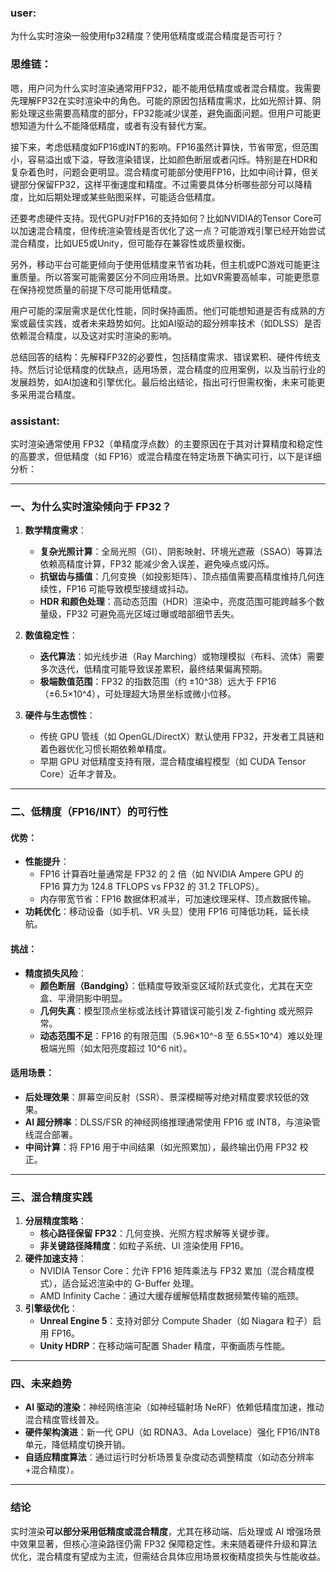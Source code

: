 ### user: 

为什么实时渲染一般使用fp32精度？使用低精度或混合精度是否可行？

### 思维链：

嗯，用户问为什么实时渲染通常用FP32，能不能用低精度或者混合精度。我需要先理解FP32在实时渲染中的角色。可能的原因包括精度需求，比如光照计算、阴影处理这些需要高精度的部分，FP32能减少误差，避免画面问题。但用户可能更想知道为什么不能降低精度，或者有没有替代方案。

接下来，考虑低精度如FP16或INT的影响。FP16虽然计算快，节省带宽，但范围小，容易溢出或下溢，导致渲染错误，比如颜色断层或者闪烁。特别是在HDR和复杂着色时，问题会更明显。混合精度可能部分使用FP16，比如中间计算，但关键部分保留FP32，这样平衡速度和精度。不过需要具体分析哪些部分可以降精度，比如后期处理或某些贴图采样，可能适合低精度。

还要考虑硬件支持。现代GPU对FP16的支持如何？比如NVIDIA的Tensor Core可以加速混合精度，但传统渲染管线是否优化了这一点？可能游戏引擎已经开始尝试混合精度，比如UE5或Unity，但可能存在兼容性或质量权衡。

另外，移动平台可能更倾向于使用低精度来节省功耗，但主机或PC游戏可能更注重质量。所以答案可能需要区分不同应用场景。比如VR需要高帧率，可能更愿意在保持视觉质量的前提下尽可能用低精度。

用户可能的深层需求是优化性能，同时保持画质。他们可能想知道是否有成熟的方案或最佳实践，或者未来趋势如何。比如AI驱动的超分辨率技术（如DLSS）是否依赖混合精度，以及这对实时渲染的影响。

总结回答的结构：先解释FP32的必要性，包括精度需求、错误累积、硬件传统支持。然后讨论低精度的优缺点，适用场景，混合精度的应用案例，以及当前行业的发展趋势，如AI加速和引擎优化。最后给出结论，指出可行但需权衡，未来可能更多采用混合精度。

### assistant: 

实时渲染通常使用 FP32（单精度浮点数）的主要原因在于其对计算精度和稳定性的高要求，但低精度（如 FP16）或混合精度在特定场景下确实可行，以下是详细分析：

---

### **一、为什么实时渲染倾向于 FP32？**
1. **数学精度需求**：
   - **复杂光照计算**：全局光照（GI）、阴影映射、环境光遮蔽（SSAO）等算法依赖高精度计算，FP32 能减少舍入误差，避免噪点或闪烁。
   - **抗锯齿与插值**：几何变换（如投影矩阵）、顶点插值需要高精度维持几何连续性，FP16 可能导致模型接缝或抖动。
   - **HDR 和颜色处理**：高动态范围（HDR）渲染中，亮度范围可能跨越多个数量级，FP32 可避免高光区域过曝或暗部细节丢失。

2. **数值稳定性**：
   - **迭代算法**：如光线步进（Ray Marching）或物理模拟（布料、流体）需要多次迭代，低精度可能导致误差累积，最终结果偏离预期。
   - **极端数值范围**：FP32 的指数范围（约 ±10^38）远大于 FP16（±6.5×10^4），可处理超大场景坐标或微小位移。

3. **硬件与生态惯性**：
   - 传统 GPU 管线（如 OpenGL/DirectX）默认使用 FP32，开发者工具链和着色器优化习惯长期依赖单精度。
   - 早期 GPU 对低精度支持有限，混合精度编程模型（如 CUDA Tensor Core）近年才普及。

---

### **二、低精度（FP16/INT）的可行性**
#### **优势**：
- **性能提升**：
  - FP16 计算吞吐量通常是 FP32 的 2 倍（如 NVIDIA Ampere GPU 的 FP16 算力为 124.8 TFLOPS vs FP32 的 31.2 TFLOPS）。
  - 内存带宽节省：FP16 数据体积减半，可加速纹理采样、顶点数据传输。
- **功耗优化**：移动设备（如手机、VR 头显）使用 FP16 可降低功耗，延长续航。

#### **挑战**：
- **精度损失风险**：
  - **颜色断层（Bandging）**：低精度导致渐变区域阶跃式变化，尤其在天空盒、平滑阴影中明显。
  - **几何失真**：模型顶点坐标或法线计算错误可能引发 Z-fighting 或光照异常。
  - **动态范围不足**：FP16 的有限范围（5.96×10^-8 至 6.55×10^4）难以处理极端光照（如太阳亮度超过 10^6 nit）。

#### **适用场景**：
- **后处理效果**：屏幕空间反射（SSR）、景深模糊等对绝对精度要求较低的效果。
- **AI 超分辨率**：DLSS/FSR 的神经网络推理通常使用 FP16 或 INT8，与渲染管线混合部署。
- **中间计算**：将 FP16 用于中间结果（如光照累加），最终输出仍用 FP32 校正。

---

### **三、混合精度实践**
1. **分层精度策略**：
   - **核心路径保留 FP32**：几何变换、光照方程求解等关键步骤。
   - **非关键路径降精度**：如粒子系统、UI 渲染使用 FP16。
2. **硬件加速支持**：
   - NVIDIA Tensor Core：允许 FP16 矩阵乘法与 FP32 累加（混合精度模式），适合延迟渲染中的 G-Buffer 处理。
   - AMD Infinity Cache：通过大缓存缓解低精度数据频繁传输的瓶颈。
3. **引擎级优化**：
   - **Unreal Engine 5**：支持对部分 Compute Shader（如 Niagara 粒子）启用 FP16。
   - **Unity HDRP**：在移动端可配置 Shader 精度，平衡画质与性能。

---

### **四、未来趋势**
- **AI 驱动的渲染**：神经网络渲染（如神经辐射场 NeRF）依赖低精度加速，推动混合精度管线普及。
- **硬件架构演进**：新一代 GPU（如 RDNA3、Ada Lovelace）强化 FP16/INT8 单元，降低精度切换开销。
- **自适应精度算法**：通过运行时分析场景复杂度动态调整精度（如动态分辨率+混合精度）。

---

### **结论**
实时渲染**可以部分采用低精度或混合精度**，尤其在移动端、后处理或 AI 增强场景中效果显著，但核心渲染路径仍需 FP32 保障稳定性。未来随着硬件升级和算法优化，混合精度有望成为主流，但需结合具体应用场景权衡精度损失与性能收益。
